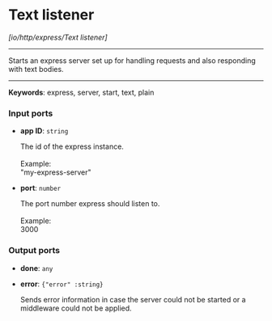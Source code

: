# Text listener

_[io/http/express/Text listener]_

---

Starts an express server set up for handling requests and also responding with text bodies.<br>

---

__Keywords__: express, server, start, text, plain

### Input ports

* __app ID__: ` string `

    The id of the express instance.<br>
    <br>
    Example: <br>
    "my-express-server"<br>


* __port__: ` number `

    The port number express should listen to.<br>
    <br>
    Example: <br>
    3000<br>

### Output ports

* __done__: ` any `


* __error__: ` {"error" :string} `

    Sends error information in case the server could not be started or a middleware could not be applied.<br>

